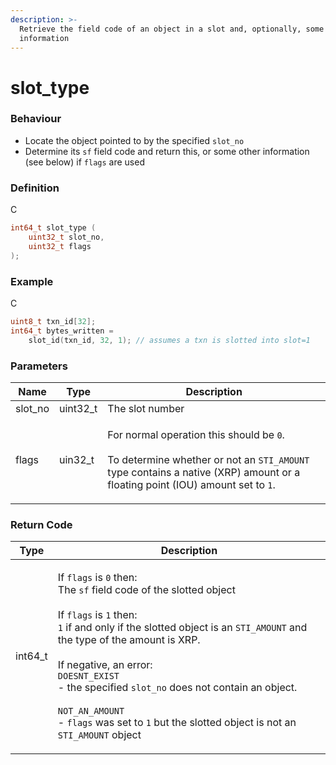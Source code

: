 ```yaml
---
description: >-
  Retrieve the field code of an object in a slot and, optionally, some other
  information
---
```


# slot\_type

### &#x20;Behaviour

* Locate the object pointed to by the specified `slot_no`
* Determine its `sf` field code and return this, or some other information (see below) if `flags` are used

### Definition

C

```c
int64_t slot_type (
  	uint32_t slot_no,
  	uint32_t flags
);
```

### Example

C

```c
uint8_t txn_id[32];
int64_t bytes_written = 
    slot_id(txn_id, 32, 1); // assumes a txn is slotted into slot=1
```

### Parameters

| Name     | Type      | Description                                                                                                                                                                                                          |
| -------- | --------- | -------------------------------------------------------------------------------------------------------------------------------------------------------------------------------------------------------------------- |
| slot\_no | uint32\_t | The slot number                                                                                                                                                                                                      |
| flags    | uin32\_t  | <p>For normal operation this should be <code>0</code>.<br><br>To determine whether or not an <code>STI_AMOUNT</code> type contains a native (XRP) amount or a floating point (IOU) amount set to <code>1</code>.</p> |

### Return Code

| Type     | Description                                                                                                                                                                                                                                                                                                                                                                                                                                                                                                                                                               |
| -------- | ------------------------------------------------------------------------------------------------------------------------------------------------------------------------------------------------------------------------------------------------------------------------------------------------------------------------------------------------------------------------------------------------------------------------------------------------------------------------------------------------------------------------------------------------------------------------- |
| int64\_t | <p>If <code>flags</code> is <code>0</code> then:<br>The <code>sf</code> field code of the slotted object<br><br>If <code>flags</code> is <code>1</code> then:<br><code>1</code> if and only if the slotted object is an <code>STI_AMOUNT</code> and the type of the amount is XRP.<br><br>If negative, an error:<br><code>DOESNT_EXIST</code><br>- the specified <code>slot_no</code> does not contain an object.<br><br><code>NOT_AN_AMOUNT</code><br>- <code>flags</code> was set to <code>1</code> but the slotted object is not an <code>STI_AMOUNT</code> object</p> |
